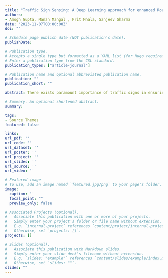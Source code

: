 ```yaml
---
title: "Traffic Sign Sensing: A Deep Learning approach for enhanced Road Safety"
authors:
- Amogh Gupta, Manan Mangal , Prit Mhala, Sanjeev Sharma
date: "2023-11-07T00:00:00Z"
doi: ""

# Schedule page publish date (NOT publication's date).
publishDate: 

# Publication type.
# Accepts a single type but formatted as a YAML list (for Hugo requirements).
# Enter a publication type from the CSL standard.
publication_types: ["article-journal"]

# Publication name and optional abbreviated publication name.
publication: ""
publication_short: ""

abstract: There exists paramount importance of traffic signs in ensuring road safety and efficiency, emphasizing their role in communicating vital information and regulations, transcending language barriers, and aiding drivers in navigating roads and avoiding potential dangers. In light of this significance, our study focuses on harnessing object detection technology, specifically applied to traffic signs, with the goal of accident prevention and enhanced road safety. The dataset employed for our research is Road Sign Detection, and this paper has implemented the latest YOLOv8 versions and YOLO-NAS-l for object detection. Notably, this work achieved impressive mAP50 values, with YOLOv8m at 94.3%, YOLOv8x at 91.9%, YOLOv8l at 92%, YOLOv8s at 94.9%, and YOLOv8n at 95.3%. However, the best results were obtained by YOLO-NAS-l, with an outstanding mAP50 score of 95.72%. In addition to these individual results, this work conducted a comprehensive comparative study, demonstrating that our model leads to an 8% increase in performance over existing approaches. This paper is of great significance as it addresses a critical aspect of road safety and presents a cutting-edge solution that not only outperforms previous models but also sets a new standard for the industry. This research holds the potential to substantially reduce road accidents and enhance overall road safety, making it an invaluable contribution to the field of computer vision and its practical applications in the real world.

# Summary. An optional shortened abstract.
summary: 

tags:
- Source Themes
featured: false

links:
url_pdf: ''
url_code: ''
url_dataset: ''
url_poster: ''
url_project: ''
url_slides: ''
url_source: ''
url_video: ''

# Featured image
# To use, add an image named `featured.jpg/png` to your page's folder. 
image:
  caption: ''
  focal_point: ""
  preview_only: false

# Associated Projects (optional).
#   Associate this publication with one or more of your projects.
#   Simply enter your project's folder or file name without extension.
#   E.g. `internal-project` references `content/project/internal-project/index.md`.
#   Otherwise, set `projects: []`.
projects: []

# Slides (optional).
#   Associate this publication with Markdown slides.
#   Simply enter your slide deck's filename without extension.
#   E.g. `slides: "example"` references `content/slides/example/index.md`.
#   Otherwise, set `slides: ""`.
slides: ""
---
```

